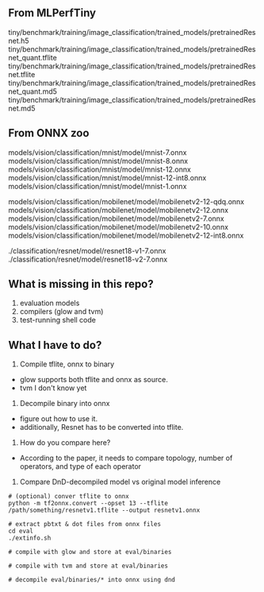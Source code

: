 
## From MLPerfTiny

tiny/benchmark/training/image_classification/trained_models/pretrainedResnet.h5
tiny/benchmark/training/image_classification/trained_models/pretrainedResnet_quant.tflite
tiny/benchmark/training/image_classification/trained_models/pretrainedResnet.tflite
tiny/benchmark/training/image_classification/trained_models/pretrainedResnet_quant.md5
tiny/benchmark/training/image_classification/trained_models/pretrainedResnet.md5

## From ONNX zoo

models/vision/classification/mnist/model/mnist-7.onnx
models/vision/classification/mnist/model/mnist-8.onnx
models/vision/classification/mnist/model/mnist-12.onnx
models/vision/classification/mnist/model/mnist-12-int8.onnx
models/vision/classification/mnist/model/mnist-1.onnx

models/vision/classification/mobilenet/model/mobilenetv2-12-qdq.onnx
models/vision/classification/mobilenet/model/mobilenetv2-12.onnx
models/vision/classification/mobilenet/model/mobilenetv2-7.onnx
models/vision/classification/mobilenet/model/mobilenetv2-10.onnx
models/vision/classification/mobilenet/model/mobilenetv2-12-int8.onnx

./classification/resnet/model/resnet18-v1-7.onnx
./classification/resnet/model/resnet18-v2-7.onnx



## What is missing in this repo?

1. evaluation models
1. compilers (glow and tvm)
1. test-running shell code

## What I have to do?
1. Compile tflite, onnx to binary
  - glow supports both tflite and onnx as source.
  - tvm I don't know yet
1. Decompile binary into onnx
  - figure out how to use it.
  - additionally, Resnet has to be converted into tflite.
1. How do you compare here?
  - According to the paper, it needs to compare topology, number of operators, and type of each operator

1. Compare DnD-decompiled model vs original model inference

```
# (optional) conver tflite to onnx
python -m tf2onnx.convert --opset 13 --tflite /path/something/resnetv1.tflite --output resnetv1.onnx

# extract pbtxt & dot files from onnx files
cd eval
./extinfo.sh

# compile with glow and store at eval/binaries

# compile with tvm and store at eval/binaries

# decompile eval/binaries/* into onnx using dnd

```
